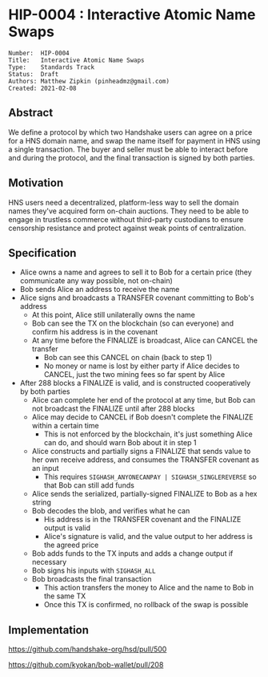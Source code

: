 # HIP-0004 : Interactive Atomic Name Swaps

```
Number:  HIP-0004
Title:   Interactive Atomic Name Swaps
Type:    Standards Track
Status:  Draft
Authors: Matthew Zipkin (pinheadmz@gmail.com)
Created: 2021-02-08
```

## Abstract

We define a protocol by which two Handshake users can agree on a price for a HNS
domain name, and swap the name itself for payment in HNS using a single transaction.
The buyer and seller must be able to interact before and during the protocol, and
the final transaction is signed by both parties.

## Motivation

HNS users need a decentralized, platform-less way to sell the domain names they've
acquired form on-chain auctions. They need to be able to engage in trustless commerce
without third-party custodians to ensure censorship resistance and protect against
weak points of centralization.

## Specification

- Alice owns a name and agrees to sell it to Bob for a certain price (they communicate any way possible, not on-chain)
- Bob sends Alice an address to receive the name
- Alice signs and broadcasts a TRANSFER covenant committing to Bob's address
  - At this point, Alice still unilaterally owns the name
  - Bob can see the TX on the blockchain (so can everyone) and confirm his address is in the covenant
  - At any time before the FINALIZE is broadcast, Alice can CANCEL the transfer
    - Bob can see this CANCEL on chain (back to step 1)
    - No money or name is lost by either party if Alice decides to CANCEL, just the two mining fees so far spent by Alice
- After 288 blocks a FINALIZE is valid, and is constructed cooperatively by both parties
  - Alice can complete her end of the protocol at any time, but Bob can not broadcast the FINALIZE until after 288 blocks
  - Alice may decide to CANCEL if Bob doesn't complete the FINALIZE within a certain time
    - This is not enforced by the blockchain, it's just something Alice can do, and should warn Bob about it in step 1
  - Alice constructs and partially signs a FINALIZE that sends value to her own receive address, and consumes the TRANSFER covenant as an input
    - This requires `SIGHASH_ANYONECANPAY | SIGHASH_SINGLEREVERSE` so that Bob can still add funds
  - Alice sends the serialized, partially-signed FINALIZE to Bob as a hex string
  - Bob decodes the blob, and verifies what he can
    - His address is in the TRANSFER covenant and the FINALIZE output is valid
    - Alice's signature is valid, and the value output to her address is the agreed price
  - Bob adds funds to the TX inputs and adds a change output if necessary
  - Bob signs his inputs with `SIGHASH_ALL`
  - Bob broadcasts the final transaction
    - This action transfers the money to Alice and the name to Bob in the same TX
    - Once this TX is confirmed, no rollback of the swap is possible


## Implementation

https://github.com/handshake-org/hsd/pull/500

https://github.com/kyokan/bob-wallet/pull/208
